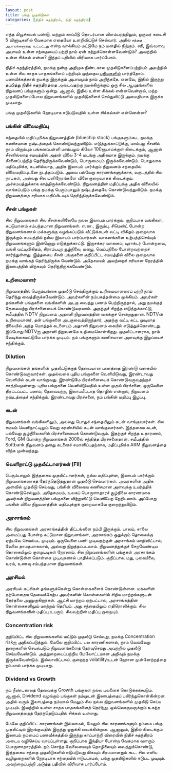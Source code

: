 ```yaml
---
layout: post
title: பங்கு முதலீடுகள்
categories: [நிதிச் சுதந்திரம், நிதி சுதந்திரம்]
---
```


எந்த மியூச்சுவல் பண்டு, மற்றும் காப்பீடு தொடர்பான விளம்பரத்திலும், ஒருவர் கடைசி 5 வினாடிகளில் வேகமாக எதையோ உளறிவிட்டுச் செல்வார். அதில் `சந்தை அபாயங்களுக்கு உட்பட்டது` என்ற வாக்கியம் மட்டுமே நம் மனதில் நிற்கும். சரி, இவ்வளவு அபாயம் உள்ள சந்தையைப் பற்றி நாம் ஏன் கற்றுக்கொள்ளவேண்டும்? அவற்றில் உள்ள சிக்கல் என்ன? இந்தப் பதிவில் விரிவாக பார்ப்போம்.

நிதிச் சுதந்திரத்தில், நமக்கு நன்கு அறிமுக நீண்டகால முதலீடுகளைப்பற்றியும் அவற்றில் உள்ள சில சாதக பாதகங்களைப் பற்றியும் முந்தைய [பதிவுகளில்](/12) பார்த்தோம். பணவீக்கத்தால் நமக்கு இருக்கும் அபாயமும் நாம் அறிந்ததே. எனவே, இதில் இருந்து தப்பித்து நிதிச் சுதந்திரத்தை அடைவதற்கு நமக்கிருக்கும் ஒரு சில ஆயுதங்களில் நிறுவனப் பங்குகளும் ஒன்று. ஆனால், இதில் உள்ள சிக்கல் என்னவென்றால், மற்ற முதலீடுகளைப்போல நிறுவனங்களில் முதலீடுகளைச் செய்துவிட்டு அமைதியாக இருக்க முடியாது. 

பங்கு முதலீடுகளில் நேரடியாக ஈடுபடுவதில் உள்ள சிக்கல்கள் என்னென்ன?

### பங்கின் விலைமதிப்பு
சந்தையில் மதிப்புமிக்க நிறுவனத்தின் (bluechip stock) பங்குகளும்கூட நமக்கு கணிசமான நஷ்டத்தைக் கொண்டுவந்துவிடும். எடுத்துக்காட்டுக்கு, மாம்பழ சீசனில் நாம் விரும்பும் பங்கனப்பள்ளி மாம்பழம் கிலோ 100ரூபாய்க்குள் கிடைக்கும், ஆனால் சீசனில்லாத சமயத்தில் அதன் விலை 3-4 மடங்கு அதிகமாக இருக்கும். நமக்கு சீசனைப்பற்றித் தெரிந்திருக்கவேண்டும், பொருமையும் இருக்கவேண்டும். பொதுவாக மதிப்புமிக்க, கடனில்லாத, அதிக இலாபம் பார்க்கும் நிறுவனம் சந்தையில் விலைமதிப்புடனே நடத்தப்படும். அவை பல்வேறு காரணங்களுக்காக, வருடத்தில் சில நாட்கள், அல்லது சில மனிநேரங்களே விலை குறைவாகக் கிடைக்கும். அச்சமயத்துக்காக காத்திருக்கவேண்டும். நிறுவனத்தின் மதிப்புக்கு அதிக விலையில் வாங்கப்படும் பங்கு நமக்கு பெரும்பாலும் நஷ்டத்தையே கொண்டுவந்துவிடும். நமக்கு நிறுவனத்தை சரியாக மதிப்பிடவும் தெரிந்திருக்கவேண்டும்.

### சீசன் பங்குகள்
சில நிறுவனங்கள் சில சீசன்களிலேயே நல்ல இலாபம் பார்க்கும். குறிப்பாக வங்கிகள், கட்டுமானம் சம்பந்தமான நிறுவனங்கள். எ.கா., இரும்பு, சிமென்ட் போன்ற நிறுவனங்களால் மக்களுக்கு வழங்கப்படும் வீட்டுக்கடன் வட்டி விகிதம் குறைவாக இருக்கும் சமயத்தில் நல்ல இலாபம் பார்ப்பார்கள். வாகனங்களை உற்பத்திசெய்யும் நிறுவனங்களும் இன்னொறு எடுத்துக்காட்டு. இருசக்கர வாகனம், டிராக்டர் போன்றவை, வங்கி வட்டிவிகிதம், கிராம்பபுற சூழ்நிலை, மழை, வெப்பநிலை போன்றவற்றைச் சார்ந்துள்ளது. இத்தகைய சீசன் பங்குகளை குறிப்பிட்ட சமயத்தில் விலை குறைவாக நமக்கு வாங்கத் தெரிந்திருக்க வேண்டும். அதேசமயம் அவற்றைச் சரியான நேரத்தில் இலாபத்தில் விற்கவும் தெரிந்திருக்கவேண்டும்.

### உறிமையாளர்
நிறுவனத்தில் பெரும்பங்கை முதலீடு செய்திருக்கும் உறிமையாளரைப் பற்றி நாம் தெரிந்து வைத்திருக்கவேண்டும். அவர்களின் நம்பகத்தன்மை முக்கியம். அவர்கள் தங்களின் பங்குகளை வங்கிகளிள் அடகு வைத்து பணம் பெற்றிருந்தால், அது நமக்குத் தேவையற்ற பிரச்சனையைக் கொண்டுவரலாம். அதற்குச் சிறந்த எடுத்துக்காட்டு, சமீபத்தில் NDTV நிறுவனம் அதானி நிறுவனத்தின் கைக்குச் சென்றதுதான். NDTVன் உறிமையாளர், தன் பங்குகளை அடகுவைத்திருந்தார், அதற்கு வட்டி கட்ட முடியாத நிலையில் அந்த மொத்தக் கடனையும் அதானி நிறுவனம் கையில் எடுத்துக்கொண்டது. இப்போது NDTVஐ அதானி நிறுவனமே உறிமைகொள்கிறது. முதலீட்டாளராக, நாம் வேடிக்கைமட்டுமே பார்க்க முடியும். நம் பங்குகளும் கணிசமான அளவுக்கு இழப்பைச் சந்திக்கும்.

### Dilution
நிறுவனங்கள் தங்களின் முதலீட்டுக்குத் தேவையான பணத்தை இரண்டு வகையில் கொண்டுவருவார்கள். முதல்வகை புதிய பங்குகளை வெளியிடுவது, இரண்டாவது வெளியில் கடன் வாங்குவது. இரண்டுமே பிரச்சனையைக் கொண்டுவருவதற்குச் சாத்தியமுள்ளது. புதிய பங்குகளை வெளியிடுவதில் உள்ள முதல் பிரச்சனை, ஒருவேளை திரட்டப்பட்ட பணம், தேவையற்ற, இலாபமீட்டாத தொழில் என்றால், நிறுவனம் நஷ்டத்தைச் சந்திக்கும். இரண்டாவது பிரச்சனை, நம் பங்கின் மதிப்பு இழப்பு.

### கடன்
நிறுவனங்கள் வங்கிகளிலும், அல்லது பொதுச் சந்தையிலும் கடன் வாங்குவார்கள். சில சமயம் வெளிநாட்டிலும் வேறு கரண்சியில் கடன் வாங்குவார்கள். இத்தகைய கடன், பல்வேறு சூழ்நிலைகளில் பிரச்சனையைக் கொண்டுவரும். இதற்குச் சிறந்த உதாரணம், Ford, GM போன்ற நிறுவனங்கள் 2008ல் சந்தித்த பிரச்சனைதான். சமீபத்தில் Softbank நிறுவனம் தனது கடனைச் சமாளிப்பதற்காக, மதிப்புமிக்க ARM நிறுவனத்தை விற்க முன்வந்தது. 

### வெளிநாட்டு முதலீட்டாளர்கள் (FII)
பெரும்பாலும் இத்தகைய முதலீட்டாளர்கள், நல்ல மதிப்புள்ள, இலாபம் பார்க்கும் நிறுவனங்களாகத் தேர்ந்தெடுத்துதான் முதலீடு செய்வார்கள். அவர்களின் அதிக அளவில் முதலீடு செய்வது, பங்கின் விலையை கணிசமான அளவுக்கு உயர்த்திக் கொண்டுசெல்லும். அதேசமயம், உலகப் பொருளாதாரச் சூழ்நிலை காரணமாக அவர்கள் நிறுவனத்தின் பங்குகளை விற்றுவிட்டு வெளியேற நேறிடலாம். அப்போது பங்கின் விலை நிறுவனத்தின் மதிப்புக்குக் குறைவாகவே குறைந்துவிடும்.

### அரசாங்கம்
சில நிறுவனங்கள் அரசாங்கத்தின் திட்டங்களை நம்பி இருக்கும். பாலம், சாலை அமைப்பது போன்ற கட்டுமான நிறுவனங்கள், அரசாங்கம் ஒதுக்கும் தொகைக்கு ஏற்பவே செயல்பட முடியும். ஒருவேளை பணி முடிவதற்குள் அரசாங்கம் மாறிவிட்டால், வேலை தாமதமாகலாம், அல்லது நிறுத்தப்படலாம். நிறுவனத்துக்குச் சேறவேண்டிய தொகையிலும் குளறுபடிகள் நேரலாம். சில நிறுவனங்களின் பங்குகள் அரசாங்கம் கொண்டுள்ள கொள்கை முடிவுகளால் பாதிக்கப்படும். குறிப்பாக, மது, புகையிலை, உரம், உணவு சம்பந்தமான நிறுவனங்கள்.

### அரசியல்
அரசியல் கட்சிகள் தங்களுக்கென்று கொள்கைகளைக் கொண்டுள்ளன. மக்களின் தற்போதைய தேவைக்கேற்ப அவர்களின் கொள்கைளில் சிறிய மாற்றங்களுடன் தேர்தலை அணுகுகிறார்கள். ஆட்சி மாற்றம் ஏற்பட்டால், அரசாங்கத்தின் கொள்கைகளிலும் மாற்றம் தெரியும். அது சந்தையிலும் எதிரொலிக்கும். சில நிறுவனங்களின் மதிப்பு உயரும். சிலவற்றின் மதிப்பு குறையும்.

### Concentration risk
குறிப்பிட்ட சில நிறுவனங்களில் மட்டும் முதலீடு செய்வது, நமக்கு Concentration riskஐ அதிகப்படுத்தும். மேலே குறிப்பிட்ட பல காரணிகளால், நாம் வெவ்வேறு துறைகளில் செயல்படும் நிறுவனங்களைத் தேர்வுசெய்து அவற்றில் முதலீடு செய்யவேண்டும். அத்துறையைப்பற்றிய மேலோட்டமான அறிவும் நமக்கு இருக்கவேண்டும். இல்லாவிட்டால், குறைந்த volatilityஉடன் நேரான முன்னேற்றத்தை நம்மால் பார்க்க முடியாது. 

### Dividend vs Growth
நம் நீண்டகாலத் தேவைக்கு Growth பங்குகள் நல்ல பலனைக் கொடுக்கக்கூடும். ஆனால், Dividend வழங்கும் பங்குகள் நம்முடன் இலாபத்தைப் பகிர்ந்துகொள்கின்றன. அதில் வரும் இலாபத்தை நம்மால் மேலும் சில நல்ல நிறுவனங்களில் முதலீடு செய்ய முடியும். இவற்றில் உள்ள சாதக பாதகங்களைத் தெரிந்து, ஒவ்வொருவருக்கும் உகந்த நிறுவனத்தைத் தேர்ந்தெடுப்பதில் சிக்கல் உள்ளது.

மேலே குறிப்பிட்ட காரணங்கள் இல்லாமல், மேலும் சில காரணங்களும் நம்மை பங்கு முதலீட்டில் இறங்குவதில் இருந்து ஒதுக்கி வைக்கின்றன. ஆனாலும், இதில் கிடைக்கும் இலாபம் நம்மைப் பணவீக்கத்தில் இருந்து காப்பாற்றி விரைவில் நிதிச் சுதந்திரம் அடைய வழிசெய்ய வாய்ப்புள்ளது. குறிப்பாக இந்தியா போன்ற வேகமாக வளரும் பொருளாதாரத்தில். நம் சொந்த வேலையையும் தொழிலையும் வைத்துக்கொண்டு, இத்தகைய சந்தை முதலீடுகளில் ஈடுபடுவது மிகவும் சிரமமானதும் கூட. சில எளிய வழிமுறைகளில் நேரடியாக சந்தையில் ஈடுபடாமல், பங்கு முதலீடுகளில் ஈடுபட முடியும். அவற்றைப்பற்றி அடுத்த பதிவில் விரிவாக பார்ப்போம்.
